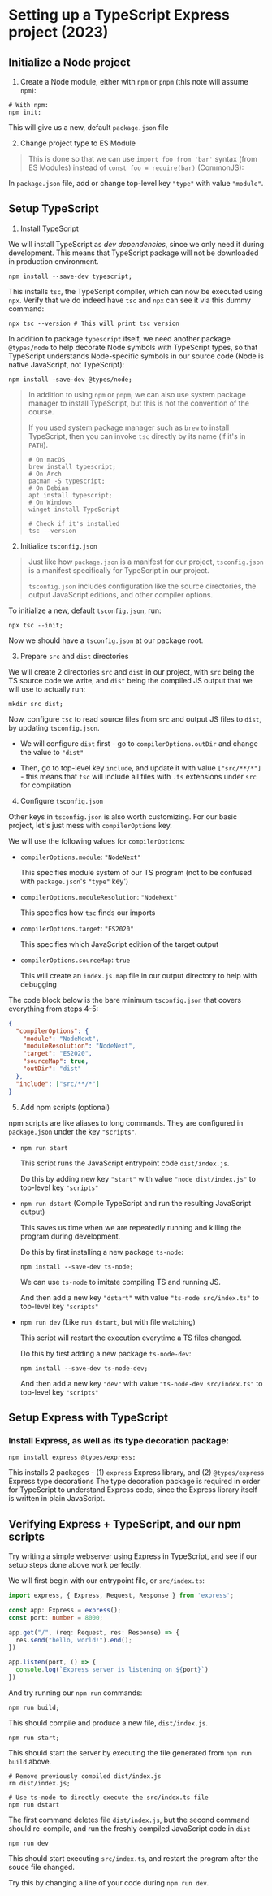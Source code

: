 # Setting up a TypeScript Express project (2023)

## Initialize a Node project

1. Create a Node module, either with `npm` or `pnpm` (this note will assume `npm`):

  ```shell
  # With npm:
  npm init;
  ```

  This will give us a new, default `package.json` file

2. Change project type to ES Module

  > This is done so that we can use `import foo from 'bar'` syntax (from ES Modules)
  > instead of `const foo = require(bar)` (CommonJS):

  In `package.json` file, add or change top-level key `"type"` with value `"module"`.

## Setup TypeScript

1. Install TypeScript

  We will install TypeScript as *dev dependencies*, since we only need it during development.
  This means that TypeScript package will not be downloaded in production environment.

  ```shell
  npm install --save-dev typescript;
  ```

  This installs `tsc`, the TypeScript compiler, which can now be executed using `npx`.
  Verify that we do indeed have `tsc` and `npx` can see it via this dummy command:

  ```shell
  npx tsc --version # This will print tsc version
  ```

  In addition to package `typescript` itself, we need another package `@types/node`
  to help decorate Node symbols with TypeScript types, so that TypeScript understands Node-specific
  symbols in our source code (Node is native JavaScript, not TypeScript):

  ```shell
  npm install -save-dev @types/node;
  ```

  > In addition to using `npm` or `pnpm`, we can also use system package manager to install TypeScript,
  > but this is not the convention of the course.
  >
  > If you used system package manager such as `brew` to install TypeScript,
  > then you can invoke `tsc` directly by its name (if it's in `PATH`).
  >
  > ```shell
  > # On macOS
  > brew install typescript;
  > # On Arch
  > pacman -S typescript;
  > # On Debian
  > apt install typescript;
  > # On Windows
  > winget install TypeScript
  >
  > # Check if it's installed
  > tsc --version
  > ```

2. Initialize `tsconfig.json`

  > Just like how `package.json` is a manifest for our project, `tsconfig.json` is a manifest
  > specifically for TypeScript in our project.
  >
  > `tsconfig.json` includes configuration like the source directories, the output JavaScript editions,
  > and other compiler options.

  To initialize a new, default `tsconfig.json`, run:

  ```shell
  npx tsc --init;
  ```

  Now we should have a `tsconfig.json` at our package root.

3. Prepare `src` and `dist` directories

  We will create 2 directories `src` and `dist` in our project, with `src` being the TS source code we write,
  and `dist` being the compiled JS output that we will use to actually run:

  ```shell
  mkdir src dist;
  ```

  Now, configure `tsc` to read source files from `src` and output JS files to `dist`, by updating `tsconfig.json`.

  - We will configure `dist` first - go to `compilerOptions.outDir` and change the value to `"dist"`

  - Then, go to top-level key `include`, and update it with value `["src/**/*"]` - this means that `tsc` will include
  all files with `.ts` extensions under `src` for compilation

4. Configure `tsconfig.json`

  Other keys in `tsconfig.json` is also worth customizing. For our basic project, let's just mess with `compilerOptions` key.

  We will use the following values for `compilerOptions`:

  - `compilerOptions.module`: `"NodeNext"`

    This specifies module system of our TS program (not to be confused with `package.json`'s `"type"` key')

  - `compilerOptions.moduleResolution`: `"NodeNext"`

    This specifies how `tsc` finds our imports

  - `compilerOptions.target`: `"ES2020"`

    This specifies which JavaScript edition of the target output

  - `compilerOptions.sourceMap`: `true`

    This will create an `index.js.map` file in our output directory to help with debugging

  The code block below is the bare minimum `tsconfig.json` that covers everything from steps 4-5:

  ```json
  {
    "compilerOptions": {
      "module": "NodeNext",
      "moduleResolution": "NodeNext",
      "target": "ES2020",
      "sourceMap": true,
      "outDir": "dist"
    },
    "include": ["src/**/*"]
  }
  ```

5. Add npm scripts (optional)

  npm scripts are like aliases to long commands. They are configured in `package.json` under the key `"scripts"`.

  - `npm run start`

    This script runs the JavaScript entrypoint code `dist/index.js`.

    Do this by adding new key `"start"` with value `"node dist/index.js"` to top-level key `"scripts"`

  - `npm run dstart` (Compile TypeScript and run the resulting JavaScript output)

    This saves us time when we are repeatedly running and killing the program during development.

    Do this by first installing a new package `ts-node`:

    ```shell
    npm install --save-dev ts-node;
    ```

    We can use `ts-node` to imitate compiling TS and running JS.

    And then add a new key `"dstart"` with value `"ts-node src/index.ts"` to top-level key `"scripts"`

  - `npm run dev` (Like `run dstart`, but with file watching)

    This script will restart the execution everytime a TS files changed.

    Do this by first adding a new package `ts-node-dev`:

    ```shell
    npm install --save-dev ts-node-dev;
    ```

    And then add a new key `"dev"` with value `"ts-node-dev src/index.ts"` to top-level key `"scripts"`

## Setup Express with TypeScript

### Install Express, as well as its type decoration package:

  ```shell
  npm install express @types/express;
  ```

  This installs 2 packages - (1) `express` Express library, and (2) `@types/express` Express type decorations
  The type decoration package is required in order for TypeScript to understand Express code, since the Express
  library itself is written in plain JavaScript.

## Verifying Express + TypeScript, and our npm scripts

Try writing a simple webserver using Express in TypeScript, and see if our setup steps done above work perfectly.

We will first begin with our entrypoint file, or `src/index.ts`:


```typescript
import express, { Express, Request, Response } from 'express';

const app: Express = express();
const port: number = 8000;

app.get("/", (req: Request, res: Response) => {
  res.send("hello, world!").end();
})

app.listen(port, () => {
  console.log(`Express server is listening on ${port}`)
})
```

And try running our `npm run` commands:

```shell
npm run build;
```

This should compile and produce a new file, `dist/index.js`.

```shell
npm run start;
```

This should start the server by executing the file generated from `npm run build` above.

```shell
# Remove previously compiled dist/index.js
rm dist/index.js;

# Use ts-node to directly execute the src/index.ts file
npm run dstart
```

The first command deletes file `dist/index.js`, but the second command should re-compile,
and run the freshly compiled JavaScript code in `dist`

```shell
npm run dev
```

This should start executing `src/index.ts`, and restart the program after the souce file changed.

Try this by changing a line of your code during `npm run dev`.

